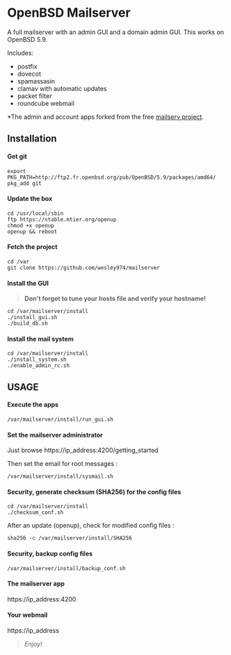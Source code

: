 # OpenBSD Mailserver

A full mailserver with an admin GUI and a domain admin GUI.
This works on OpenBSD 5.9.

Includes:

- postfix
- dovecot
- spamassasin
- clamav with automatic updates
- packet filter
- roundcube webmail

*The admin and account apps forked from the free [mailserv project](https://github.com/mailserv/mailserv).

## Installation

#### Get git

    export PKG_PATH=http://ftp2.fr.openbsd.org/pub/OpenBSD/5.9/packages/amd64/
    pkg_add git

#### Update the box

    cd /usr/local/sbin
    ftp https://stable.mtier.org/openup
    chmod +x openup
    openup && reboot
    
#### Fetch the project

    cd /var
    git clone https://github.com/wesley974/mailserver
    
#### Install the GUI

>**Don't forget to tune your hosts file and verify your hostname!**

    cd /var/mailserver/install
    ./install_gui.sh
    ./build_db.sh

#### Install the mail system

    cd /var/mailserver/install
    ./install_system.sh 
    ./enable_admin_rc.sh

## USAGE

#### Execute the apps

    /var/mailserver/install/run_gui.sh

#### Set the mailserver administrator

Just browse https://ip_address:4200/getting_started

Then set the email for root messages :

    /var/mailserver/install/sysmail.sh

#### Security, generate checksum (SHA256) for the config files

    cd /var/mailserver/install
    ./checksum_conf.sh
    
After an update (openup), check for modified config files :

    sha256 -c /var/mailserver/install/SHA256

#### Security, backup config files
	
    /var/mailserver/install/backup_conf.sh

#### The mailserver app

https://ip_address:4200

#### Your webmail

https://ip_address

>*Enjoy!*
